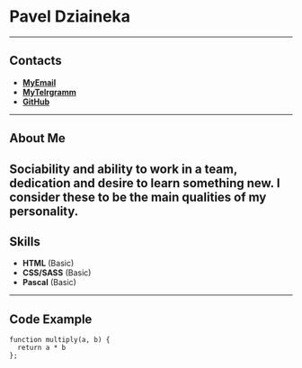 # Pavel Dziaineka
--------------
## Contacts
- [**MyEmail**](p.dziaineka@gmail.com)
- [**MyTelrgramm**](https://t.me/p_dziaineka)
- [**GitHub**](https://github.com/p-dziaineka)
--------------
## About Me
**Sociability and ability to work in a team, dedication and desire to learn something new.  I consider these to be the main qualities of my personality.**
--------------
## Skills
- **HTML** (Basic)
- **CSS/SASS** (Basic)
- **Pascal** (Basic)
--------------
## Code Example
```
function multiply(a, b) {
  return a * b
};
```
